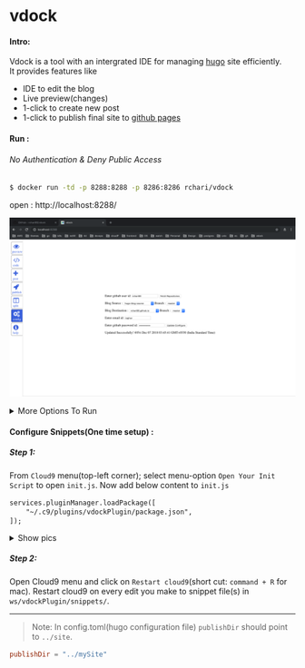 # vdock
#### Intro:
Vdock is a tool with an intergrated IDE for managing [hugo](https://gohugo.io/) site efficiently. 
<br>
It provides features like
* IDE to edit the blog
* Live preview(changes)
* 1-click to create new post
* 1-click to publish final site to [github pages](https://pages.github.com/)


#### Run :
###### No Authentication & Deny Public Access
``` bash
$ docker run -td -p 8288:8288 -p 8286:8286 rchari/vdock
```
open : http://localhost:8288/

![Vdock Config page](pics/config.png)


<details><summary> More Options To Run</summary>
<p>

###### With Authentication & Deny Public Access
```bash
$ docker run -td -p 8288:8288 -p 8286:8286 -e AUTH=<username>:<password> rchari/vdock
```

###### No Authentication & Allow Public Access
```bash
$ docker run -td -p 8288:8288 -p 8286:8286 -e ALLOW_PUBLIC_ACCESS=YES rchari/vdock
```
###### With Authentication & Allow Public Access
```bash
$ docker run -td -e AUTH=<username>:<password> ALLOW_PUBLIC_ACCESS=YES \
    -p 8288:8288 -p 8286:8286 rchari/vdock
```
</p>
</details>

#### Configure Snippets(One time setup) :
##### Step 1:
From `Cloud9` menu(top-left corner); select menu-option `Open Your Init Script` to open `init.js`. Now add below content to `init.js`
```
services.pluginManager.loadPackage([
    "~/.c9/plugins/vdockPlugin/package.json",
]);
```
<details><summary>Show pics</summary>
<p>
    
###### Copy above content to init.js file
![Open Your Init Script](pics/initjs.png)
---
###### Restart Cloud9
![Restart Cloud9](pics/restart.png)

</P>
</details>

##### Step 2:
Open Cloud9 menu and click on `Restart cloud9`(short cut: `command + R` for mac). 
Restart cloud9 on every edit you make to snippet file(s) in `ws/vdockPlugin/snippets/`.

---
> Note: In config.toml(hugo configuration file) `publishDir` should point to `../site`.
```toml
publishDir = "../mySite"
```

